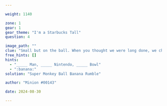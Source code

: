```yaml
---

weight: 1140

zone: 1
gear: 1
gear_theme: "I'm a Starbucks Tall"
question: 4

image_path: ""
clue: "Small but on the ball. When you thought we were long done, we changed it all. Ask about our Wrenches, Business, and Spiders."
free_hints: []
hints:
  - "_____ Man, _____ Nintendo, _____ Bowl"
  - ":banana:"
solution: "Super Monkey Ball Banana Rumble"

author: "Minion #00143"

date: 2024-08-30

---
```


